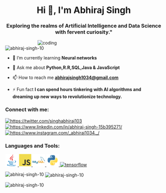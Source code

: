 <h1 align="center">Hi 👋, I'm Abhiraj Singh</h1>
<h3 align="center">Exploring the realms of Artificial Intelligence and Data Science with fervent curiosity."</h3>
<img align="right" alt="coding" width="400" src"https://www.google.com/url?sa=i&url=https%3A%2F%2Fgifs.alphacoders.com%2Fgifs%2Fview%2F10811&psig=AOvVaw3FUZEn5vlw_uckcNap82uz&ust=1710745528968000&source=images&cd=vfe&opi=89978449&ved=0CBIQjRxqFwoTCJDwt-_d-oQDFQAAAAAdAAAAABAE">

<p align="left"> <img src="https://komarev.com/ghpvc/?username=abhiraj-singh-10&label=Profile%20views&color=0e75b6&style=flat" alt="abhiraj-singh-10" /> </p>

- 🌱 I’m currently learning **Neural networks**

- 💬 Ask me about **Python,R.R,SQL,Java & JavaScript**

- 📫 How to reach me **abhirajsingh1034@gmail.com**

- ⚡ Fun fact **I can spend hours tinkering with AI algorithms and dreaming up new ways to revolutionize technology.**

<h3 align="left">Connect with me:</h3>
<p align="left">
<a href="https://twitter.com/https://twitter.com/singhabhiraj103" target="blank"><img align="center" src="https://raw.githubusercontent.com/rahuldkjain/github-profile-readme-generator/master/src/images/icons/Social/twitter.svg" alt="https://twitter.com/singhabhiraj103" height="30" width="40" /></a>
<a href="https://linkedin.com/in/https://www.linkedin.com/in/abhiraj-singh-15b395271/" target="blank"><img align="center" src="https://raw.githubusercontent.com/rahuldkjain/github-profile-readme-generator/master/src/images/icons/Social/linked-in-alt.svg" alt="https://www.linkedin.com/in/abhiraj-singh-15b395271/" height="30" width="40" /></a>
<a href="https://instagram.com/https://www.instagram.com/_abhiraj1034._/" target="blank"><img align="center" src="https://raw.githubusercontent.com/rahuldkjain/github-profile-readme-generator/master/src/images/icons/Social/instagram.svg" alt="https://www.instagram.com/_abhiraj1034._/" height="30" width="40" /></a>
</p>

<h3 align="left">Languages and Tools:</h3>
<p align="left"> <a href="https://www.java.com" target="_blank" rel="noreferrer"> <img src="https://raw.githubusercontent.com/devicons/devicon/master/icons/java/java-original.svg" alt="java" width="40" height="40"/> </a> <a href="https://developer.mozilla.org/en-US/docs/Web/JavaScript" target="_blank" rel="noreferrer"> <img src="https://raw.githubusercontent.com/devicons/devicon/master/icons/javascript/javascript-original.svg" alt="javascript" width="40" height="40"/> </a> <a href="https://www.mysql.com/" target="_blank" rel="noreferrer"> <img src="https://raw.githubusercontent.com/devicons/devicon/master/icons/mysql/mysql-original-wordmark.svg" alt="mysql" width="40" height="40"/> </a> <a href="https://www.python.org" target="_blank" rel="noreferrer"> <img src="https://raw.githubusercontent.com/devicons/devicon/master/icons/python/python-original.svg" alt="python" width="40" height="40"/> </a> <a href="https://www.tensorflow.org" target="_blank" rel="noreferrer"> <img src="https://www.vectorlogo.zone/logos/tensorflow/tensorflow-icon.svg" alt="tensorflow" width="40" height="40"/> </a> </p>

<p><img align="left" src="https://github-readme-stats.vercel.app/api/top-langs?username=abhiraj-singh-10&show_icons=true&locale=en&layout=compact" alt="abhiraj-singh-10" /></p>

<p>&nbsp;<img align="center" src="https://github-readme-stats.vercel.app/api?username=abhiraj-singh-10&show_icons=true&locale=en" alt="abhiraj-singh-10" /></p>

<p><img align="center" src="https://github-readme-streak-stats.herokuapp.com/?user=abhiraj-singh-10&" alt="abhiraj-singh-10" /></p>
